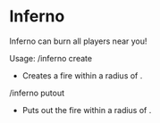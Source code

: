 Inferno
=======

Inferno can burn all players near you!

Usage:
/inferno create <radius> 
- Creates a fire within a radius of <radius>.

/inferno putout <radius> 
- Puts out the fire within a radius of <radius>.​
